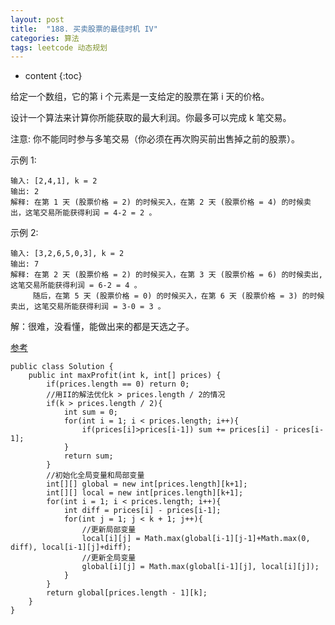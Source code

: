 ```yaml
---
layout: post
title:  "188. 买卖股票的最佳时机 IV"
categories: 算法
tags: leetcode 动态规划
---
```


* content
{:toc}

<!--more-->

给定一个数组，它的第 i 个元素是一支给定的股票在第 i 天的价格。

设计一个算法来计算你所能获取的最大利润。你最多可以完成 k 笔交易。

注意: 你不能同时参与多笔交易（你必须在再次购买前出售掉之前的股票）。

示例 1:

```
输入: [2,4,1], k = 2
输出: 2
解释: 在第 1 天 (股票价格 = 2) 的时候买入，在第 2 天 (股票价格 = 4) 的时候卖出，这笔交易所能获得利润 = 4-2 = 2 。
```

示例 2:

```
输入: [3,2,6,5,0,3], k = 2
输出: 7
解释: 在第 2 天 (股票价格 = 2) 的时候买入，在第 3 天 (股票价格 = 6) 的时候卖出, 这笔交易所能获得利润 = 6-2 = 4 。
     随后，在第 5 天 (股票价格 = 0) 的时候买入，在第 6 天 (股票价格 = 3) 的时候卖出, 这笔交易所能获得利润 = 3-0 = 3 。
```

解：很难，没看懂，能做出来的都是天选之子。

[参考](https://segmentfault.com/a/1190000003483697)

```
public class Solution {
    public int maxProfit(int k, int[] prices) {
        if(prices.length == 0) return 0;
        //用II的解法优化k > prices.length / 2的情况
        if(k > prices.length / 2){
            int sum = 0;
            for(int i = 1; i < prices.length; i++){
                if(prices[i]>prices[i-1]) sum += prices[i] - prices[i-1];
            }
            return sum;
        }
        //初始化全局变量和局部变量
        int[][] global = new int[prices.length][k+1];
        int[][] local = new int[prices.length][k+1];
        for(int i = 1; i < prices.length; i++){
            int diff = prices[i] - prices[i-1];
            for(int j = 1; j < k + 1; j++){
                //更新局部变量
                local[i][j] = Math.max(global[i-1][j-1]+Math.max(0, diff), local[i-1][j]+diff);
                //更新全局变量
                global[i][j] = Math.max(global[i-1][j], local[i][j]);
            }
        }
        return global[prices.length - 1][k];
    }
}

```
